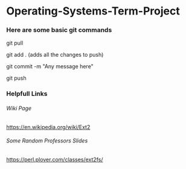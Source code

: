 # Operating-Systems-Term-Project

### Here are some basic git commands
git pull

git add . 
	(adds all the changes to push)

git commit -m "Any message here"

git push


### Helpfull Links

###### Wiki Page

https://en.wikipedia.org/wiki/Ext2

###### Some Random Professors Slides

https://perl.plover.com/classes/ext2fs/